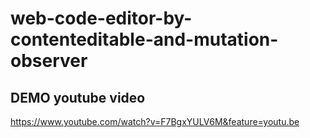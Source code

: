 # web-code-editor-by-contenteditable-and-mutation-observer

## DEMO youtube video
https://www.youtube.com/watch?v=F7BgxYULV6M&feature=youtu.be
